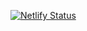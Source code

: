 [![Netlify Status](https://api.netlify.com/api/v1/badges/d3a5af67-dbf2-421e-a0f4-0d3831f77393/deploy-status)](https://app.netlify.com/projects/melodious-macaron-d6c47b/deploys)
